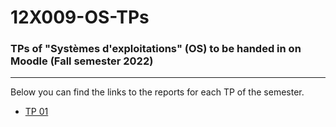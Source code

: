# 12X009-OS-TPs

### TPs of "Systèmes d'exploitations" (OS) to be handed in on Moodle (Fall semester 2022)

---

Below you can find the links to the reports for each TP of the semester.  

- [TP 01](TP01/TP01-rapport.pdf)
